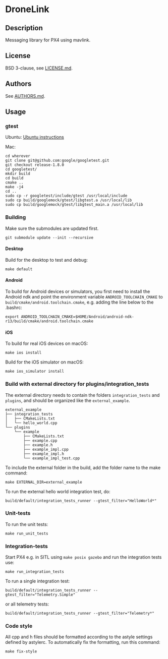 # DroneLink

## Description

Messaging library for PX4 using mavlink.

## License

BSD 3-clause, see [LICENSE.md](LICENSE.md).

## Authors

See [AUTHORS.md](AUTHORS.md).

## Usage

### gtest

Ubuntu:
[Ubuntu instructions](https://www.eriksmistad.no/getting-started-with-google-test-on-ubuntu/)

Mac:

```
cd wherever
git clone git@github.com:google/googletest.git
git checkout release-1.8.0
cd googletest/
mkdir build
cd build
cmake ..
make -j4
cd ..
sudo cp -r googletest/include/gtest /usr/local/include
sudo cp build/googlemock/gtest/libgtest.a /usr/local/lib
sudo cp build/googlemock/gtest/libgtest_main.a /usr/local/lib
```

### Building

Make sure the submodules are updated first.
```
git submodule update --init --recursive
```

#### Desktop

Build for the desktop to test and debug:

```
make default
```

#### Android

To build for Android devices or simulators, you first need to install the Android ndk and point the environment variable `ANDROID_TOOLCHAIN_CMAKE` to `build/cmake/android.toolchain.cmake`, e.g. adding the line below to the .bashrc:

```
export ANDROID_TOOLCHAIN_CMAKE=$HOME/Android/android-ndk-r13/build/cmake/android.toolchain.cmake
```


#### iOS

To build for real iOS devices on macOS:

```
make ios install
```

Build for the iOS simulator on macOS:

```
make ios_simulator install
```


### Build with external directory for plugins/integration_tests

The external directory needs to contain the folders `integration_tests` and `plugins`,
and should be organized like the `external_example`.

```
external_example
├── integration_tests
│   ├── CMakeLists.txt
│   └── hello_world.cpp
└── plugins
    └── example
        ├── CMakeLists.txt
        ├── example.cpp
        ├── example.h
        ├── example_impl.cpp
        ├── example_impl.h
        └── example_impl_test.cpp
```

To include the external folder in the build, add the folder name to the make command:

```
make EXTERNAL_DIR=external_example
```

To run the external hello world integration test, do:
```
build/default/integration_tests_runner --gtest_filter="HelloWorld*"
```

### Unit-tests

To run the unit tests:

```
make run_unit_tests
```

### Integration-tests

Start PX4 e.g. in SITL using `make posix gazebo` and run the integration tests use:

```
make run_integration_tests
```

To run a single integration test:
```
build/default/integration_tests_runner --gtest_filter="Telemetry.Simple"
```
or all telemetry tests:
```
build/default/integration_tests_runner --gtest_filter="Telemetry*"
```

### Code style

All cpp and h files should be formatted according to the astyle settings defined by astylerc.
To automatically fix the formatting, run this command:

```
make fix-style
```
